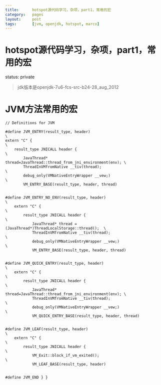 ```yaml
---
title:      hotspot源代码学习，杂项，part1，常用的宏
category:   pages
layout:     post
tags:       [jvm, openjdk, hotspot, marco]
---
```



hotspot源代码学习，杂项，part1，常用的宏
==========================

status: private

>jdk版本是openjdk-7u6-fcs-src-b24-28_aug_2012

# JVM方法常用的宏

    // Definitions for JVM
    
    #define JVM_ENTRY(result_type, header)                                   \
    extern "C" {                                                             \
        result_type JNICALL header {                                         \
            JavaThread* thread=JavaThread::thread_from_jni_environment(env); \
            ThreadInVMfromNative __tiv(thread);                              \
            debug_only(VMNativeEntryWrapper __vew;)                          \
            VM_ENTRY_BASE(result_type, header, thread)
    
    
    #define JVM_ENTRY_NO_ENV(result_type, header)                                \
        extern "C" {                                                             \
            result_type JNICALL header {                                         \
                JavaThread* thread = (JavaThread*)ThreadLocalStorage::thread();  \
                ThreadInVMfromNative __tiv(thread);                              \
                debug_only(VMNativeEntryWrapper __vew;)                          \
                VM_ENTRY_BASE(result_type, header, thread)
    
    
    #define JVM_QUICK_ENTRY(result_type, header)                                 \
        extern "C" {                                                             \
            result_type JNICALL header {                                         \
                JavaThread* thread=JavaThread::thread_from_jni_environment(env); \
                ThreadInVMfromNative __tiv(thread);                              \
                debug_only(VMNativeEntryWrapper __vew;)                          \
                VM_QUICK_ENTRY_BASE(result_type, header, thread)
    
    
    #define JVM_LEAF(result_type, header)                                        \
        extern "C" {                                                             \
            result_type JNICALL header {                                         \
                VM_Exit::block_if_vm_exited();                                   \
                VM_LEAF_BASE(result_type, header)
    
    
    #define JVM_END } }
